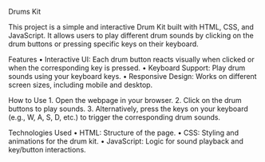 Drums Kit

This project is a simple and interactive Drum Kit built with HTML, CSS, and JavaScript. It allows users to play different drum sounds by clicking on the drum buttons or pressing specific keys on their keyboard.

Features
	•	Interactive UI: Each drum button reacts visually when clicked or when the corresponding key is pressed.
	•	Keyboard Support: Play drum sounds using your keyboard keys.
	•	Responsive Design: Works on different screen sizes, including mobile and desktop.

 How to Use
	1.	Open the webpage in your browser.
	2.	Click on the drum buttons to play sounds.
	3.	Alternatively, press the keys on your keyboard (e.g., W, A, S, D, etc.) to trigger the corresponding drum sounds.

 Technologies Used
	•	HTML: Structure of the page.
	•	CSS: Styling and animations for the drum kit.
	•	JavaScript: Logic for sound playback and key/button interactions.
